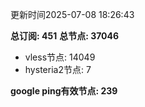 更新时间2025-07-08 18:26:43

**总订阅: 451**
**总节点: 37046**
- vless节点: 14049
- hysteria2节点: 7

**google ping有效节点: 239**
